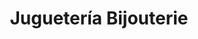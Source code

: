 ---
title: "Juguetería Bijouterie"
url: /ciudad-autonoma-de-buenos-aires/jugueteria-bijouterie/
shop: general
---